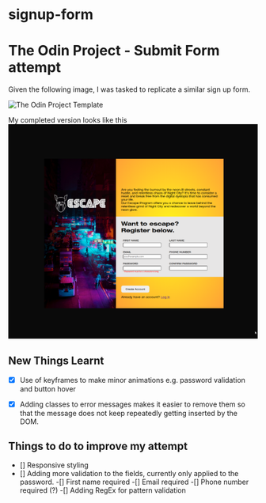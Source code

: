 # signup-form

# The Odin Project - Submit Form attempt #

Given the following image, I was tasked to replicate a similar sign up form.

![The Odin Project Template](https://cdn.statically.io/gh/TheOdinProject/curriculum/5f37d43908ef92499e95a9b90fc3cc291a95014c/html_css/project-sign-up-form/sign-up-form.png)

My completed version looks like this
![My attempt](./images/Preview.png)


## New Things Learnt ##

- [x] Use of keyframes to make minor animations e.g. password validation and button hover
- [x] Adding classes to error messages makes it easier to remove them so that the message does not keep repeatedly getting inserted by the DOM.


## Things to do to improve my attempt ##
- [] Responsive styling
- [] Adding more validation to the fields, currently only applied to the password.
    -[] First name required
    -[] Email required
    -[] Phone number required (?)
    -[] Adding RegEx for pattern validation
